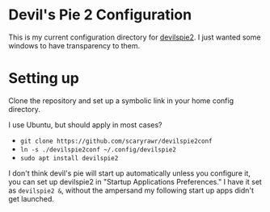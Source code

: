 # Devil's Pie 2 Configuration

This is my current configuration directory for [devilspie2](https://www.nongnu.org/devilspie2/). I just wanted some windows to have transparency to them.

# Setting up

Clone the repository and set up a symbolic link in your home config directory.

I use Ubuntu, but should apply in most cases?

- `git clone https://github.com/scaryrawr/devilspie2conf`
- `ln -s ./devilspie2conf ~/.config/devilspie2`
- `sudo apt install devilspie2`

I don't think devil's pie will start up automatically unless you configure it, you can set up devilspie2 in "Startup Applications Preferences." I have it set as `devilspie2 &`, without the ampersand my following start up apps didn't get launched.